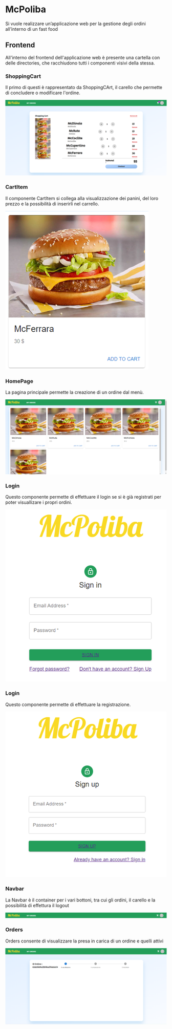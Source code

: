 # McPoliba

Si vuole realizzare un’applicazione web per la gestione degli ordini all’interno di un fast food

## Frontend

All'interno del frontend dell'applicazione web è presente una cartella con delle directories, che 
racchiudono tutti i componenti visivi della stessa.

### ShoppingCart

Il primo di questi è rappresentato da ShoppingCArt, il carello che permette di 
concludere o modificare l'ordine.

![img.png](img.png)

### CartItem

Il componente CartItem si collega alla visualizzazione dei panini, del loro prezzo e la 
possibilità di inserirli nel carrello.

![img_1.png](img_1.png)

### HomePage 

La pagina principale permette la creazione di un ordine dal menù.

![img_2.png](img_2.png)

### Login 

Questo componente permette di effettuare il login se si è 
già registrati per poter visuallizare i propri ordini.

![img_3.png](img_3.png)

### Login

Questo componente permette di effettuare la registrazione.

![img_4.png](img_4.png)

### Navbar

La Navbar è il container per i vari bottoni, tra cui gli ordini, 
il carello e la possibilità di effettura il logout 

![img_5.png](img_5.png)

### Orders 

Orders consente di visualizzare la presa in carica di un ordine e quelli attivi

![img_6.png](img_6.png)



